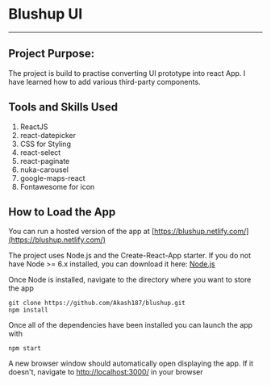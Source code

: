 # Blushup UI
---

## Project Purpose:

The project is build to practise converting UI prototype into react App. I have learned how to add various third-party components.

## Tools and Skills Used
1. ReactJS
2. react-datepicker
3. CSS for Styling
4. react-select
5. react-paginate
6. nuka-carousel
7. google-maps-react
8. Fontawesome for icon

## How to Load the App

You can run a hosted version of the app at [https://blushup.netlify.com/](https://blushup.netlify.com/)

The project uses Node.js and the Create-React-App starter. If you do not have Node >= 6.x installed, you can download it here: [Node.js](https://nodejs.org/en/)

Once Node is installed, navigate to the directory where you want to store the app

```
git clone https://github.com/Akash187/blushup.git
npm install
```

Once all of the dependencies have been installed you can launch the app with

```
npm start
```

A new browser window should automatically open displaying the app. If it doesn't, navigate to [http://localhost:3000/](http://localhost:3000/) in your browser